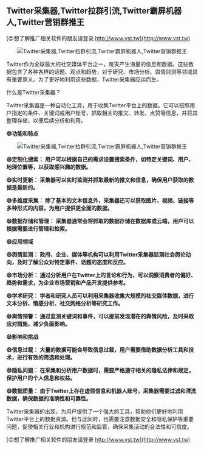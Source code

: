 ## **Twitter采集器,Twitter拉群引流,Twitter霸屏机器人,Twitter营销群推王**

[😍想了解推广相关软件的朋友请登录 http://www.vst.tw](http://www.vst.tw)

 <center><img src="https://vst.tw/MP4/tuiguang/png/7.png" alt="Twitter采集器,Twitter拉群引流,Twitter霸屏机器人,Twitter营销群推王"></center>

Twitter作为全球最大的社交媒体平台之一，每天产生海量的信息和数据。这些数据包含了各种各样的话题、观点和趋势，对于研究、市场分析、舆情监测等领域具有重要意义。为了更好地利用这些数据，Twitter采集器应运而生。

什么是Twitter采集器？

Twitter采集器是一种自动化工具，用于收集Twitter平台上的数据。它可以按照用户指定的条件、关键词或用户账号，抓取相关的推文、转发、点赞等信息，并将其整理存储，以便后续分析和利用。

**😄功能和特点**

 <center><img src="https://vst.tw/MP4/tuiguang/png/1.png" alt="Twitter采集器,Twitter拉群引流,Twitter霸屏机器人,Twitter营销群推王"></center>

**😄定制化搜索： 用户可以根据自己的需求设置搜索条件，如特定关键词、用户、地理位置等，以获取感兴趣的数据。**

**😄实时更新： 采集器可以实时监测并抓取最新的推文和信息，确保用户获取的数据是最新的。**

**😄多维度采集： 除了基本的文本信息外，采集器还可以获取图片、视频、链接等多种形式的内容，为用户提供更全面的数据。**

**😄数据存储和管理： 采集器通常会将抓取的数据存储在数据库或云端，用户可以根据需要进行管理和检索。**

**😄应用领域**

**😄舆情监测： 政府、企业、媒体等机构可以利用Twitter采集器监测社会舆论动向，及时了解公众对特定事件、话题的态度和反应。**

**😄市场分析： 通过分析用户在Twitter上的言论和行为，可以洞察消费者的偏好、趋势和需求，为企业市场营销和产品开发提供参考。**

**😄学术研究： 学者和研究人员可以利用采集器收集大规模的社交媒体数据，进行文本分析、情感分析、社交网络分析等研究工作。**

**😄舆情预警： 通过监测关键词和事件，可以提前发现潜在的舆情风险，及时采取应对措施，减少负面影响。**

**😄影响和挑战**

**😄信息过载： 大量的数据可能会导致信息过载，用户需要借助数据分析工具和技术，进行有效的筛选和处理。**

**😄隐私问题： 在采集和分析用户数据时，需要严格遵守相关的隐私法律和规定，保护用户的个人信息和权益。**

**😄数据质量： 由于Twitter上存在虚假信息和机器人账号，采集器需要过滤和清洗数据，确保数据的准确性和可靠性。**

Twitter采集器的出现，为用户提供了一个强大的工具，帮助他们更好地利用Twitter平台上的数据资源。但与此同时，也需要注意数据安全和隐私保护等重要问题，促使相关行业和机构进行规范和监管，确保采集活动的合法性和可信度。

[😍想了解推广相关软件的朋友请登录 http://www.vst.tw](http://www.vst.tw)



